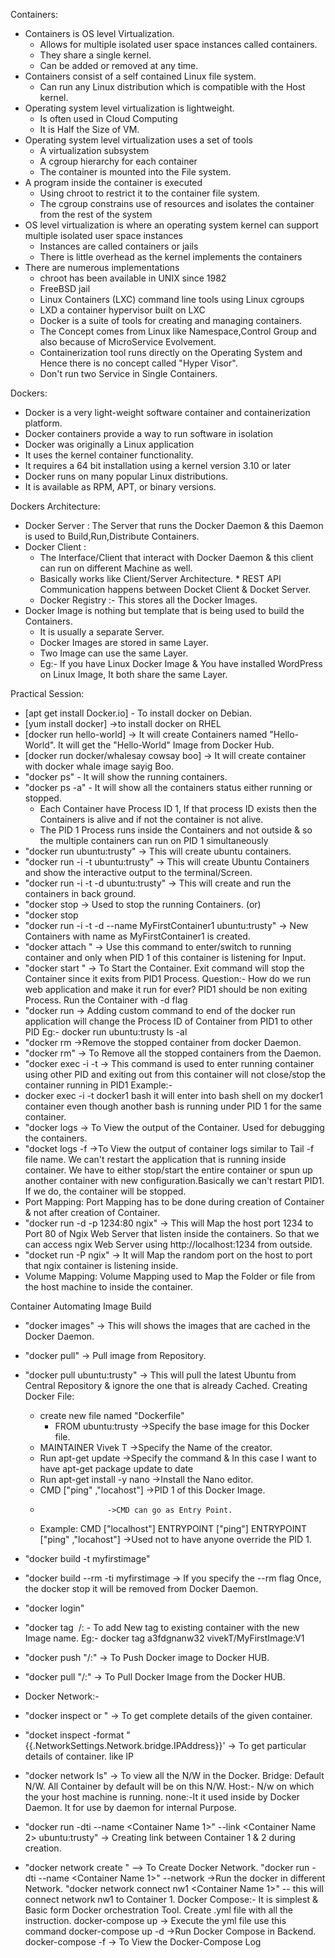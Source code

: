 Containers:

  * Containers is OS level Virtualization.
  	* Allows for multiple isolated user space instances called containers.
 	* They share a single kernel.
  	* Can be added or removed at any time.
  * Containers consist of a self contained Linux file system.
	* Can run any Linux distribution which is compatible with the Host kernel.
  * Operating system level virtualization is lightweight.
	* Is often used in Cloud Computing
	* It is Half the Size of VM.
  * Operating system level virtualization uses a set of tools
	* A virtualization subsystem
	* A cgroup hierarchy for each container
	* The container is mounted into the File system.
  * A program inside the container is executed
	* Using chroot to restrict it to the container file system.
	* The cgroup constrains use of resources and isolates the container from the rest of the system
  * OS level virtualization is where an operating system kernel can support multiple isolated user space instances
	* Instances are called containers or jails
	* There is little overhead as the kernel implements the containers
  * There are numerous implementations
	* chroot has been available in UNIX since 1982
	* FreeBSD jail
	* Linux Containers (LXC) command line tools using Linux cgroups
	* LXD a container hypervisor built on LXC
	* Docker is a suite of tools for creating and managing containers.
	* The Concept comes from Linux like Namespace,Control Group and also because of MicroService Evolvement.
	* Containerization tool runs directly on the Operating System and Hence there is no concept called "Hyper Visor".
	* Don't run two Service in Single Containers.
	
Dockers:
  * Docker is a very light-weight software container and containerization platform.
  * Docker containers provide a way to run software in isolation			
  * Docker was originally a Linux application
  * It uses the kernel container functionality.
  * It requires a 64 bit installation using a kernel version 3.10 or later
  * Docker runs on many popular Linux distributions.
  * It is available as RPM, APT, or binary versions.
   
Dockers Architecture:
   * Docker Server : The Server that runs the Docker Daemon & this Daemon is used to Build,Run,Distribute Containers.
   * Docker Client : 
        * The Interface/Client that interact with Docker Daemon & this client can run on different Machine as well.
        * Basically works like Client/Server Architecture.
	* REST API Communication happens between Docket Client & Docket Server.
        * Docker Registry :- This stores all the Docker Images. 
   * Docker Image is nothing but template that is being used to build the Containers.
        * It is usually a separate Server.
        * Docker Images are stored in same Layer.
        * Two Image can use the same Layer.
        * Eg:- If you have Linux Docker Image & You have installed WordPress on Linux Image, It both share the same Layer.
			 
Practical Session:
  * [apt get install Docker.io] - To install docker on Debian.
  * [yum install docker] ->to install docker on RHEL
  * [docker run hello-world] -> It will create Containers named "Hello-World". It will get the "Hello-World" Image from Docker Hub. 
  * [docker run docker/whalesay cowsay 	boo] -> It will create container with docker whale image sayig Boo.
  * "docker ps" - It will show the running containers.
  * "docker ps -a" - It will show all the containers status either running or stopped.
	* Each Container have Process ID 1, If that process ID exists then the Containers is alive and if not the container is not alive.
	* The PID 1 Process runs inside the Containers and not outside & so the multiple containers can run on PID 1 simultaneously
  * "docker run ubuntu:trusty" -> This will create ubuntu containers.
  * "docker run -i -t ubuntu:trusty" -> This will create Ubuntu Containers and show the interactive output to the terminal/Screen.
  * "docker run -i -t -d ubuntu:trusty" -> This will create and run the containers in back ground.
  * "docker stop <Container ID> -> Used to stop the running Containers.
				(or) 
  * "docker stop <Container Name>
  * "docker run -i -t -d --name MyFirstContainer1 ubuntu:trusty" -> New Containers with name as MyFirstContainer1 is created.
  * "docker attach 	<Container Name>" -> Use this command to enter/switch to running container and only when PID 1 of this container is listening for Input.
  * "docker start <Container name>" -> To Start the Container.
	Exit command will stop the Container since it exits from PID1 Process.
	Question:- How do we run web application and make it run for ever?
	PID1 should be non exiting Process.
	Run the Container with -d flag
  * "docker run <container name> <any Custom comamnd> -> Adding custom command to end of the docker run application will change the Process ID of Container
	from PID1 to other PID
	Eg:- docker run ubuntu:trusty ls -al
 * "docker rm <container name> ->Remove the stopped container from docker Daemon.
 * "docker rm" -> To Remove all the stopped containers from the Daemon.
 * "docker exec -i -t <Container Name> <Command> -> This command is used to enter running container using other PID and exiting out from this container will not close/stop the container running in PID1
Example:-
 * docker exec -i -t docker1 bash it will enter into bash shell on my docker1 container even though another
		bash is running under PID 1 for the same container.
 * "docker logs <container name> -> To View the output of the Container. Used for debugging the containers.
 * "docket logs -f <container name> ->To View the output of container logs similar to Tail -f file name. 
			 We can't restart the application that is running inside container. We have to either stop/start the entire container or spun up another container with new configuration.Basically we can't restart PID1. If we do, the container will be stopped.
 * Port Mapping: Port Mapping has to be done during creation of Container & not after creation of Container.
 * "docker run -d -p 1234:80 ngix" -> This will Map the host port 1234 to Port 80 of Ngix Web Server that listen inside the containers. 
So that we can access ngix Web Server using http://localhost:1234 from outside.
 * "docket run -P ngix" -> It will Map the random port on the host to port that ngix container is listening inside.
 * Volume Mapping: Volume Mapping used to Map the Folder or file from the host machine to inside the container.

 Container Automating Image Build
 * "docker images" -> This will shows the images that are cached in the Docker Daemon.
 * "docker pull" -> Pull image from Repository.
 *  "docker pull ubuntu:trusty" -> This will pull the latest Ubuntu from Central Repository & ignore the one that is already Cached.
 Creating Docker File:
	* create new file named "Dockerfile"   
        * FROM ubuntu:trusty					 ->Specify the base image for this Docker file.
	* MAINTAINER Vivek T					 ->Specify the Name of the creator.
	* Run apt-get update					 ->Specify the command & In this case I want to have apt-get package update to date
	* Run apt-get install -y nano          ->Install the Nano editor.
	* CMD ["ping" ,"locahost"] 		->PID 1 of this Docker Image.
	* 					 ->CMD can go as Entry Point.
	* Example:
		CMD ["localhost"]
		ENTRYPOINT  ["ping"]
                ENTRYPOINT  ["ping" ,"locahost"]	 ->Used not to have anyone override the PID 1.
						
 * "docker build -t myfirstimage"
 * "docker build --rm -ti myfirstimage	-> If you specify the --rm flag Once, the docker stop it will be removed from Docker Daemon.
 * "docker login"
 * "docker tag <Image ID> <Docker HUB ID>/<Image Name>:<Version Name> - To add New tag to existing container with the new Image name.
						Eg:- docker tag a3fdgnanw32 vivekT/MyFirstImage:V1
 * "docker push "<Docker HUB ID>/<Image Name>:<Version Name>" -> To Push Docker image to Docker HUB.
 * "docker pull "<Docker HUB ID>/<Image Name>:<Version Name>" -> To Pull Docker Image from the Docker HUB.
 * Docker Network:-
 * "docker inspect <Container Name> or <Container ID>" -> To get complete details of the given container.
 * "docket inspect  -format "{{.NetworkSettings.Network.bridge.IPAddress}}' <Contianer Name> -> To get particular details of container. like IP
 * "docker network ls" -> To view all the N/W in the Docker. 
			Bridge: Default N/W. All Container by default will be on this N/W.
				Host:- N/w on which the your host machine is running.
					none:-It it used inside by Docker Daemon. It for use by daemon for internal Purpose.
 * "docker run -dti --name <Container Name 1>" --link <Container Name 2> 	ubuntu:trusty" -> Creating link between Container 1 & 2 during creation.	
 * "docker network create <Network Name>" --> To Create Docker Network.
"docker run -dti --name <Container Name 1>" --network <Network Name>  ->Run the docker in different Network.
 "docker network connect nw1 <Container Name 1>" -- this will connect network nw1 to Container 1.
Docker Compose:-
             It is simplest & Basic form Docker orchestration Tool.
			   Create .yml file with all the instruction.
				docker-compose up    ->  Execute the yml file use this command
				docker-compose up -d   ->Run Docker Compose in Backend.
				docker-compose -f <Service Name> -> To View the Docker-Compose Log

